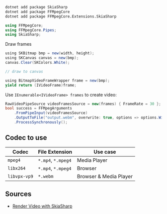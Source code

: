 ```bash
dotnet add package SkiaSharp
dotnet add package FFMpegCore
dotnet add package FFMpegCore.Extensions.SkiaSharp
```

```cs
using FFMpegCore;
using FFMpegCore.Pipes;
using SkiaSharp;
```

Draw frames
```cs
using SKBitmap bmp = new(width, height);
using SKCanvas canvas = new(bmp);
canvas.Clear(SKColors.White);

// draw to canvas

using BitmapVideoFrameWrapper frame = new(bmp);
yield return (IVideoFrame)frame;
```

Use `IEnumerable<IVideoFrame> frames` to create video:

```cs
RawVideoPipeSource videoFramesSource = new(frames) { FrameRate = 30 };
bool success = FFMpegArguments
    .FromPipeInput(videoFramesSource)
    .OutputToFile("output.webm", overwrite: true, options => options.WithVideoCodec("libvpx-vp9"))
    .ProcessSynchronously();
```

## Codec to use

| Codec        | File Extension      | Use case               |
| ------------ | ------------------ | ---------------------- |
| `mpeg4`      | `*.mp4`, `*.mpeg4` | Media Player           |
| `libx264`    | `*.mp4`, `*.mpeg4` | Browser                |
| `libvpx-vp9` | `*.webm`           | Browser & Media Player |

## Sources

- [Render Video with SkiaSharp](https://swharden.com/csdv/skiasharp/video/)
